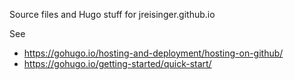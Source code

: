Source files and Hugo stuff for jreisinger.github.io

See

* https://gohugo.io/hosting-and-deployment/hosting-on-github/
* https://gohugo.io/getting-started/quick-start/
